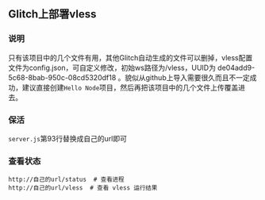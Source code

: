 ## Glitch上部署vless
### 说明
只有该项目中的几个文件有用，其他Glitch自动生成的文件可以删掉，vless配置文件为config.json，可自定义修改，初始ws路径为/vless，UUID为 de04add9-5c68-8bab-950c-08cd5320df18 。貌似从github上导入需要很久而且不一定成功，建议直接创建`Hello Node`项目，然后再把该项目中的几个文件上传覆盖进去。
### 保活
`server.js`第93行替换成自己的url即可
### 查看状态
```
http://自己的url/status  # 查看进程
http://自己的url/vless  # 查看 vless 运行结果
```